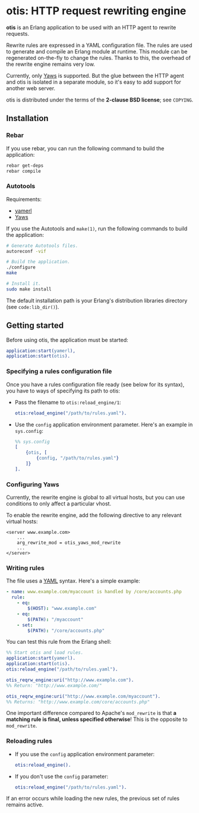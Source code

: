 # otis: HTTP request rewriting engine

**otis** is an Erlang application to be used with an HTTP agent to rewrite requests.

Rewrite rules are expressed in a YAML configuration file. The rules are used to generate and compile an Erlang module at runtime. This module can be regenerated on-the-fly to change the rules. Thanks to this, the overhead of the rewrite engine remains very low.

Currently, only [Yaws](http://yaws.hyber.org/) is supported. But the glue between the HTTP agent and otis is isolated in a separate module, so it's easy to add support for another web server.

otis is distributed under the terms of the **2-clause BSD license**; see `COPYING`.

## Installation

### Rebar

If you use rebar, you can run the following command to build the application:
```bash
rebar get-deps
rebar compile
```

### Autotools

Requirements:
* [yamerl](https://github.com/yakaz/yamerl)
* [Yaws](http://yaws.hyber.org/)

If you use the Autotools and `make(1)`, run the following commands to build the application:
```bash
# Generate Autotools files.
autoreconf -vif

# Build the application.
./configure
make

# Install it.
sudo make install
```

The default installation path is your Erlang's distribution libraries directory (see `code:lib_dir()`).

## Getting started

Before using otis, the application must be started:
```erlang
application:start(yamerl),
application:start(otis).
```

### Specifying a rules configuration file

Once you have a rules configuration file ready (see below for its syntax), you have to ways of specifying its path to otis:

* Pass the filename to `otis:reload_engine/1`:
    ```erlang
    otis:reload_engine("/path/to/rules.yaml").
    ```

* Use the `config` application environment parameter. Here's an example in `sys.config`:
    ```erlang
    %% sys.config
    [
        {otis, [
            {config, "/path/to/rules.yaml"}
        ]}
    ].
    ```

### Configuring Yaws

Currently, the rewrite engine is global to all virtual hosts, but you can use conditions to only affect a particular vhost.

To enable the rewrite engine, add the following directive to any relevant virtual hosts:
```
<server www.example.com>
    ...
    arg_rewrite_mod = otis_yaws_mod_rewrite
    ...
</server>
```

### Writing rules

The file uses a [YAML](http://www.yaml.org/) syntax. Here's a simple example:
```yaml
- name: www.example.com/myaccount is handled by /core/accounts.php
  rule:
    - eq:
        $(HOST): "www.example.com"
    - eq:
        $(PATH): "/myaccount"
    - set:
        $(PATH): "/core/accounts.php"
```

You can test this rule from the Erlang shell:
```erlang
%% Start otis and load rules.
application:start(yamerl).
application:start(otis).
otis:reload_engine("/path/to/rules.yaml").

otis_reqrw_engine:uri("http://www.example.com").
%% Return: "http://www.example.com/"

otis_reqrw_engine:uri("http://www.example.com/myaccount").
%% Returns: "http://www.example.com/core/accounts.php"
```

One important difference compared to Apache's `mod_rewrite` is that **a matching rule is final, unless specified otherwise**! This is the opposite to `mod_rewrite`.

### Reloading rules

* If you use the `config` application environment parameter:
    ```erlang
    otis:reload_engine().
    ```

* If you don't use the `config` parameter:
    ```erlang
    otis:reload_engine("/path/to/rules.yaml").
    ```

If an error occurs while loading the new rules, the previous set of rules remains active.
